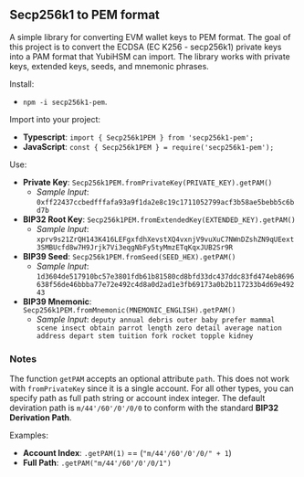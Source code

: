 ## Secp256k1 to PEM format
A simple library for converting EVM wallet keys to PEM format.
The goal of this project is to convert the ECDSA (EC K256 - secp256k1) private keys into a PAM format that YubiHSM can import.
The library works with private keys, extended keys, seeds, and mnemonic phrases.

Install:
- `npm -i secp256k1-pem`.

Import into your project:
* **Typescript**: `import { Secp256k1PEM } from 'secp256k1-pem';`
* **JavaScript**: `const { Secp256k1PEM } = require('secp256k1-pem');`

Use:
* **Private Key**: `Secp256k1PEM.fromPrivateKey(PRIVATE_KEY).getPAM()`
    * *Sample Input*: `0xff22437ccbedfffafa93a9f1da2e8c19c1711052799acf3b58ae5bebb5c6bd7b`
* **BIP32 Root Key**: `Secp256k1PEM.fromExtendedKey(EXTENDED_KEY).getPAM()`
    * *Sample Input*: `xprv9s21ZrQH143K416LEFgxfdhXevstXQ4vxnjV9vuXuC7NWnDZshZN9qUEext3SMBUcfd8w7H9Jrjk7Vi3eqgNbFy5tyMmzETqKqxJUB2Sr9R`
* **BIP39 Seed**: `Secp256k1PEM.fromSeed(SEED_HEX).getPAM()`
    * *Sample Input*: `1d3604de517910bc57e3801fdb61b81580cd8bfd33dc437ddc83fd474eb8696638f56de46bbba77e72e492c4d8a0d2ad1e3fb69173a0b2b117233b4d69e49243`
* **BIP39 Mnemonic**: `Secp256k1PEM.fromMnemonic(MNEMONIC_ENGLISH).getPAM()`
    * *Sample Input*: `deputy annual debris outer baby prefer mammal scene insect obtain parrot length zero detail average nation address depart stem tuition fork rocket topple kidney`

### Notes
The function `getPAM` accepts an optional attribute `path`. This does not work with `fromPrivateKey` since it is a single account. For all other types, you can specify path as full path string or account index integer.
The default deviration path is `m/44'/60'/0'/0/0` to conform with the standard **BIP32 Derivation Path**.

Examples:
* **Account Index**: `.getPAM(1)` == (`"m/44'/60'/0'/0/" + 1`)
* **Full Path**: `.getPAM("m/44'/60'/0'/0/1")`